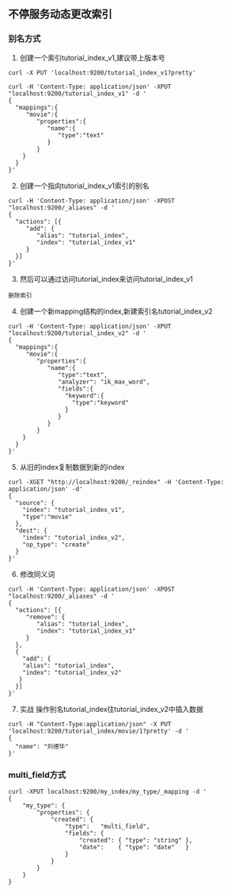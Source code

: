 ## 不停服务动态更改索引

### 别名方式

1. 创建一个索引tutorial_index_v1,建议带上版本号
```
curl -X PUT 'localhost:9200/tutorial_index_v1?pretty'

curl -H 'Content-Type: application/json' -XPUT "localhost:9200/tutorial_index_v1" -d ' 
{
  "mappings":{
     "movie":{
        "properties":{
           "name":{
              "type":"text"
           }
        }
    }
  }
}'
```

2. 创建一个指向tutorial_index_v1索引的别名
```
curl -H 'Content-Type: application/json' -XPOST "localhost:9200/_aliases" -d ' 
{
  "actions": [{ 
     "add": {
        "alias": "tutorial_index",
        "index": "tutorial_index_v1"
     }
  }]
}'
```

3. 然后可以通过访问tutorial_index来访问tutorial_index_v1
```
删除索引
```

4. 创建一个新mapping结构的index,新建索引名tutorial_index_v2
```
curl -H 'Content-Type: application/json' -XPUT "localhost:9200/tutorial_index_v2" -d ' 
{
  "mappings":{
     "movie":{
        "properties":{
           "name":{
              "type":"text",
              "analyzer": "ik_max_word",
              "fields":{
                "keyword":{
                  "type":"keyword"
                }
              }
           }
        }
    }
  }
}'
```

5. 从旧的index复制数据到新的index
```
curl -XGET "http://localhost:9200/_reindex" -H 'Content-Type: application/json' -d'
{
  "source": {
    "index": "tutorial_index_v1",
    "type":"movie"
  },
  "dest": {
    "index": "tutorial_index_v2",
    "op_type": "create"
  }
}'
```


6. 修改同义词
```
curl -H 'Content-Type: application/json' -XPOST "localhost:9200/_aliases" -d ' 
{
  "actions": [{ 
     "remove": {
        "alias": "tutorial_index",
        "index": "tutorial_index_v1"
     }  
  },
  { 
    "add": {
    "alias": "tutorial_index",
    "index": "tutorial_index_v2"
   }
  }]
}'
```


7. 实战 操作别名tutorial_index往tutorial_index_v2中插入数据
```
curl -H "Content-Type:application/json" -X PUT 'localhost:9200/tutorial_index/movie/1?pretty' -d ' 
{
  "name": "刘德华"
}'
```

### multi_field方式
```
curl -XPUT localhost:9200/my_index/my_type/_mapping -d '
{
    "my_type": {
        "properties": {
            "created": {
                "type":   "multi_field",
                "fields": {
                    "created": { "type": "string" },
                    "date":    { "type": "date"   }
                }
            }
        }
    }
}
```




